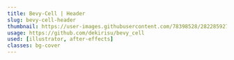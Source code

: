 ```yaml
---
title: Bevy-Cell | Header
slug: bevy-cell-header
thumbnail: https://user-images.githubusercontent.com/78398528/282285927-6f6c28a4-7d52-46ab-b29d-1d43cbc96374.gif
usage: https://github.com/dekirisu/bevy_cell
used: [illustrator, after-effects]
classes: bg-cover
---
```

